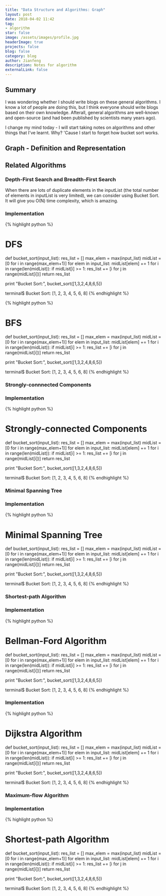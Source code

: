 ```yaml
---
title: "Data Structure and Algorithms: Graph"
layout: post
date: 2018-04-02 11:42
tag:
- algorithm
star: false
image: /assets/images/profile.jpg
headerImage: true
projects: false
blog: false
category: blog
author: Jianfeng
description: Notes for algorithm
externalLink: false
---
```


## Summary

I was wondering whether I should write blogs on these general algorithms. I know a lot of people are doing this, but I think everyone should write blogs based on their own knowledge. Afterall, general algorithms are well-known and open-source (and had been published by scientists many years ago).<br/>

I change my mind today - I will start taking notes on algorithms and other things that I've learnt. Why? 'Cause I start to forget how bucket sort works.

## Graph - Definition and Representation

## Related Algorithms

### Depth-First Search and Breadth-First Search
When there are lots of duplicate elements in the inputList (the total number of elements in inputList is very limited), we can consider using Bucket Sort. It will give you O(N) time complexity, which is amazing.<br/>

### Implementation

{% highlight python %}
# DFS
def bucket_sort(input_list):
    res_list = []
    max_elem = max(input_list)
    midList = [0 for i in range(max_elem+1)]
    for elem in input_list:
        midList[elem] += 1
    for i in range(len(midList)):
        if midList[i] >= 1:
            res_list += [i for j in range(midList[i])]
    return res_list

print "Bucket Sort:", bucket_sort([1,3,2,4,8,6,5])

<Results>
terminal$ Bucket Sort: [1, 2, 3, 4, 5, 6, 8]
{% endhighlight %}

{% highlight python %}
# BFS
def bucket_sort(input_list):
    res_list = []
    max_elem = max(input_list)
    midList = [0 for i in range(max_elem+1)]
    for elem in input_list:
        midList[elem] += 1
    for i in range(len(midList)):
        if midList[i] >= 1:
            res_list += [i for j in range(midList[i])]
    return res_list

print "Bucket Sort:", bucket_sort([1,3,2,4,8,6,5])

<Results>
terminal$ Bucket Sort: [1, 2, 3, 4, 5, 6, 8]
{% endhighlight %}

### Strongly-connnected Components

### Implementation

{% highlight python %}
# Strongly-connected Components
def bucket_sort(input_list):
    res_list = []
    max_elem = max(input_list)
    midList = [0 for i in range(max_elem+1)]
    for elem in input_list:
        midList[elem] += 1
    for i in range(len(midList)):
        if midList[i] >= 1:
            res_list += [i for j in range(midList[i])]
    return res_list

print "Bucket Sort:", bucket_sort([1,3,2,4,8,6,5])

<Results>
terminal$ Bucket Sort: [1, 2, 3, 4, 5, 6, 8]
{% endhighlight %}

### Minimal Spanning Tree

### Implementation

{% highlight python %}
# Minimal Spanning Tree
def bucket_sort(input_list):
    res_list = []
    max_elem = max(input_list)
    midList = [0 for i in range(max_elem+1)]
    for elem in input_list:
        midList[elem] += 1
    for i in range(len(midList)):
        if midList[i] >= 1:
            res_list += [i for j in range(midList[i])]
    return res_list

print "Bucket Sort:", bucket_sort([1,3,2,4,8,6,5])

<Results>
terminal$ Bucket Sort: [1, 2, 3, 4, 5, 6, 8]
{% endhighlight %}


### Shortest-path Algorithm

### Implementation
{% highlight python %}
# Bellman-Ford Algorithm
def bucket_sort(input_list):
    res_list = []
    max_elem = max(input_list)
    midList = [0 for i in range(max_elem+1)]
    for elem in input_list:
        midList[elem] += 1
    for i in range(len(midList)):
        if midList[i] >= 1:
            res_list += [i for j in range(midList[i])]
    return res_list

print "Bucket Sort:", bucket_sort([1,3,2,4,8,6,5])

<Results>
terminal$ Bucket Sort: [1, 2, 3, 4, 5, 6, 8]
{% endhighlight %}


### Implementation
{% highlight python %}
# Dijkstra Algorithm
def bucket_sort(input_list):
    res_list = []
    max_elem = max(input_list)
    midList = [0 for i in range(max_elem+1)]
    for elem in input_list:
        midList[elem] += 1
    for i in range(len(midList)):
        if midList[i] >= 1:
            res_list += [i for j in range(midList[i])]
    return res_list

print "Bucket Sort:", bucket_sort([1,3,2,4,8,6,5])

<Results>
terminal$ Bucket Sort: [1, 2, 3, 4, 5, 6, 8]
{% endhighlight %}


### Maximum-flow Algorithm

### Implementation
{% highlight python %}
# Shortest-path Algorithm
def bucket_sort(input_list):
    res_list = []
    max_elem = max(input_list)
    midList = [0 for i in range(max_elem+1)]
    for elem in input_list:
        midList[elem] += 1
    for i in range(len(midList)):
        if midList[i] >= 1:
            res_list += [i for j in range(midList[i])]
    return res_list

print "Bucket Sort:", bucket_sort([1,3,2,4,8,6,5])

<Results>
terminal$ Bucket Sort: [1, 2, 3, 4, 5, 6, 8]
{% endhighlight %}

